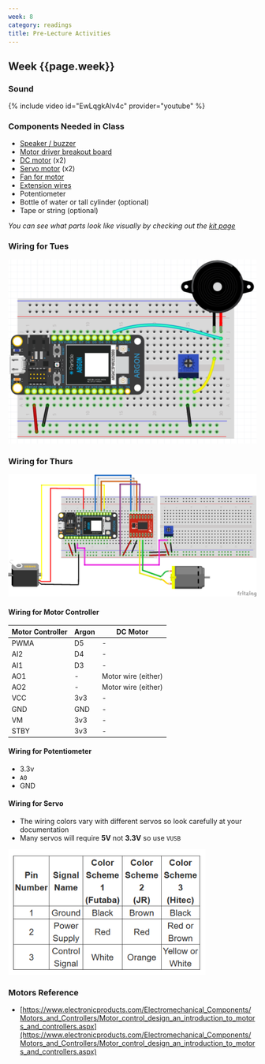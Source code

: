 ```yaml
---
week: 8
category: readings
title: Pre-Lecture Activities
---
```




## Week {{page.week}}

### Sound

  {% include video id="EwLqgkAlv4c" provider="youtube" %}

### Components Needed in Class 

- [Speaker / buzzer](https://www.sparkfun.com/products/7950)
- [Motor driver breakout board](https://www.sparkfun.com/products/14451)
- [DC motor](https://www.sparkfun.com/products/13302) (x2)
- [Servo motor](https://www.amazon.com/Smraza-Helicopter-Airplane-Control-Arduino/dp/B07L2SF3R4) (x2)
- [Fan for motor](https://www.amazon.com/EUDAX-Propeller-Airplane-Science-Education/dp/B073XM12MY)
- [Extension wires](https://www.sparkfun.com/products/9140)
- Potentiometer
- Bottle of water or tall cylinder (optional)
- Tape or string (optional)

*You can see what parts look like visually by checking out the [kit page](https://reparke.github.io/ITP348-Physical-Computing/kit)*

### Wiring for Tues

![1570925716449](week08.assets/1570925716449.png)

### Wiring for Thurs
![servo_dc_fan_controller_bb](week08.assets/servo_dc_fan_controller_bb.png)


#### Wiring for Motor Controller

| Motor Controller | Argon | DC Motor            |
| ---------------- | ----- | ------------------- |
| PWMA             | D5    | -                   |
| AI2              | D4    | -                   |
| AI1              | D3    | -                   |
| AO1              | -     | Motor wire (either) |
| AO2              | -     | Motor wire (either) |
| VCC              | 3v3   | -                   |
| GND              | GND   | -                   |
| VM               | 3v3   | -                   |
| STBY             | 3v3   | -                   |

#### Wiring for Potentiometer

- 3.3v
- `A0`
- GND

#### Wiring for Servo

* The wiring colors vary with different servos so look carefully at your documentation
* Many servos will require **5V** not **3.3V** so use `VUSB` 

<img  src="../_lectures/week08/lecture_servo_motors.assets/image-20210310115209181.png" alt="image-20210310115209181" style="width:400px" />



###   Motors Reference

- [https://www.electronicproducts.com/Electromechanical_Components/Motors_and_Controllers/Motor_control_design_an_introduction_to_motors_and_controllers.aspx](https://www.electronicproducts.com/Electromechanical_Components/Motors_and_Controllers/Motor_control_design_an_introduction_to_motors_and_controllers.aspx)

